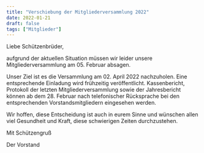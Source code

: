 ```yaml
---
title: "Verschiebung der Mitgliederversammlung 2022"
date: 2022-01-21
draft: false
tags: ["Mitglieder"]
---
```


Liebe Schützenbrüder,

aufgrund der aktuellen Situation müssen wir leider unsere Mitgliederversammlung am 05. Februar absagen.

Unser Ziel ist es die Versammlung am 02. April 2022 nachzuholen. Eine entsprechende Einladung wird frühzeitig veröffentlicht. Kassenbericht, Protokoll der letzten Mitgliederversammlung sowie der Jahresbericht können ab dem 28. Februar nach telefonischer Rücksprache bei den entsprechenden Vorstandsmitgliedern eingesehen werden.

Wir hoffen, diese Entscheidung ist auch in eurem Sinne und wünschen allen viel Gesundheit und Kraft, diese schwierigen Zeiten durchzustehen.

Mit Schützengruß

Der Vorstand